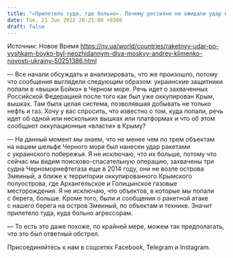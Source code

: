 ```yaml
---
title: "«Прилетело туда, где больно». Почему россияне не ожидали удар по «вышкам Бойко» и как все произошло — BlackSeaNews"
date: Tue, 21 Jun 2022 20:21:00 +0300
draft: false
---
```

Источник: Новое Время https://nv.ua/world/countries/raketnyy-udar-po-vyshkam-boyko-byl-neozhidannym-dlya-moskvy-andrey-klimenko-novosti-ukrainy-50251386.html


— Все начали обсуждать и анализировать, что же произошло, потому что сообщения выглядели следующим образом: украинские защитники попали в «вышки Бойко» в Черном море. Речь идет о захваченных Российской Федерацией после того как был уже оккупирован Крым, вышках. Там была целая система, позволявшая добывать не только нефть и газ. Хочу у вас спросить, что известно о том, куда попали, речь идет об одной или нескольких вышках или платформах и что об этом сообщают оккупационные «влаcти» в Крыму?

— На данный момент мы знаем, что не менее чем по трем объектам на нашем шельфе Черного моря был нанесен удар ракетами с украинского побережья. Я не исключаю, что их больше, потому что сейчас мы видим поисково-спасательную операцию, захвачены три судна Черноморнефтегаза еще в 2014 году, они не возле острова Змеиный, а ближе к территории оккупированного Крымского полуострова, где Архангельское и Голицынское газовые месторождения. Я не исключаю, что объектов, в которые мы попали с берега, больше. Кроме того, были и сообщения о ракетной атаке с нашего берега на остров Змеиный, по объектам и технике. Значит прилетело туда, куда больно агрессорам.

— То есть это даже похоже, по крайней мере, можем так предполагать, что это был ответный обстрел.

Присоединяйтесь к нам в соцсетях Facebook, Telegram и Instagram.
